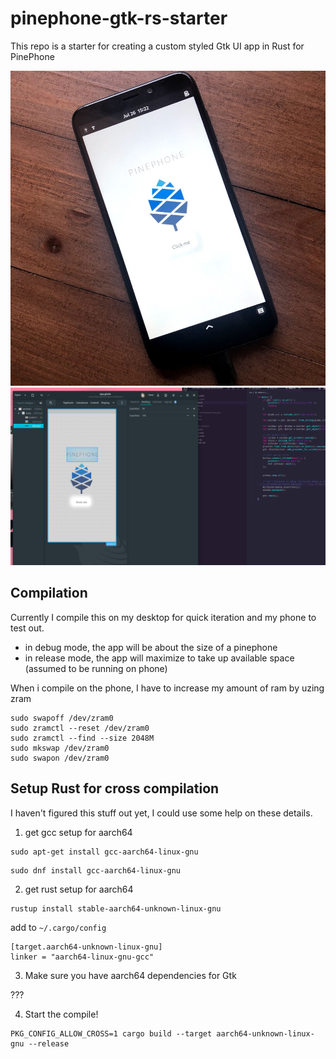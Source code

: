 # pinephone-gtk-rs-starter

This repo is a starter for creating a custom styled Gtk UI app in Rust for PinePhone

![pinephone rust app](screenshots/pinephone_app.jpg)
![pinephone rust app dev](screenshots/screenshot.png)

## Compilation

Currently I compile this on my desktop for quick iteration and my phone to test out.

* in debug mode, the app will be about the size of a pinephone
* in release mode, the app will maximize to take up available space (assumed to be running on phone)

When i compile on the phone, I have to increase my amount of ram by uzing zram

```
sudo swapoff /dev/zram0 
sudo zramctl --reset /dev/zram0 
sudo zramctl --find --size 2048M
sudo mkswap /dev/zram0 
sudo swapon /dev/zram0
```

## Setup Rust for cross compilation

I haven't figured this stuff out yet, I could use some help on these details.

1. get gcc setup for aarch64

```
sudo apt-get install gcc-aarch64-linux-gnu
```
```
sudo dnf install gcc-aarch64-linux-gnu
```

2. get rust setup for aarch64

```
rustup install stable-aarch64-unknown-linux-gnu
```

add to `~/.cargo/config`

```
[target.aarch64-unknown-linux-gnu]
linker = "aarch64-linux-gnu-gcc"
```

3. Make sure you have aarch64 dependencies for Gtk

???

4. Start the compile!

```
PKG_CONFIG_ALLOW_CROSS=1 cargo build --target aarch64-unknown-linux-gnu --release
```
